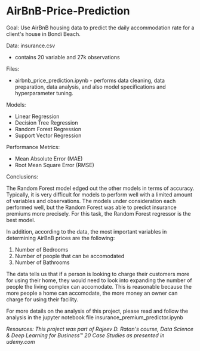# AirBnB-Price-Prediction
Goal: Use AirBnB housing data to predict the daily accommodation rate for a client's house in Bondi Beach.

Data: insurance.csv
  * contains 20 variable and 27k observations

Files:
  * airbnb_price_prediction.ipynb - performs data cleaning, data preparation, data analysis, and also model specifications and hyperparameter tuning.
  
Models:
  * Linear Regression
  * Decision Tree Regression
  * Random Forest Regression
  * Support Vector Regression

Performance Metrics:
  * Mean Absolute Error (MAE)
  * Root Mean Square Error (RMSE)
  
Conclusions:

The Random Forest model edged out the other models in terms of accuracy. Typically, it is very difficult for models to perform well
with a limited amount of variables and observations. The models under consideration each performed well, but the Random Forest
was able to predict insurance premiums more precisely. For this task, the Random Forest regressor is the best model.

In addition, according to the data, the most important variables in determining AirBnB prices are the following:

 1. Number of Bedrooms
 2. Number of people that can be accomodated
 3. Number of Bathrooms
 
The data tells us that if a person is looking to charge their customers more for using their home, they would need to look into 
expanding the number of people the living complex can accomodate. This is reasonable because the more people a home can accomodate,
the more money an owner can charge for using their facility.


For more details on the analysis of this project, please read and follow the analysis in the jupyter notebook file insurance_premium_predictor.ipynb 

*Resources: This project was part of Rajeev D. Ratan's course, Data Science & Deep Learning for Business™ 20 Case Studies as presented in udemy.com*
